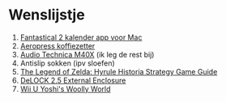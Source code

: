 # Wenslijstje

1. [Fantastical 2 kalender app voor Mac][fantastical]
2. [Aeropress koffiezetter][aeropress]
3. [Audio Technica M40X][atm40x] (ik leg de rest bij)
4. Antislip sokken (ipv sloefen)
5. [The Legend of Zelda: Hyrule Historia Strategy Game Guide][zeldabook]
6. [DeLOCK 2.5 External Enclosure][delock]
7. [Wii U Yoshi's Woolly World][yoshi]

[fantastical]: https://sites.fastspring.com/flexibits/order/confirm
[aeropress]: http://www.koffiemaniak.be/aeropress-koffiezetters
[atm40x]: http://www.bax-shop.be/nl/audio-technica-ath-m40x-studio-hoofdtelefoon
[zeldabook]: https://www.bol.com/nl/p/the-legend-of-zelda-hyrule-historia-strategy-game-guide/9200000008466083/?country=BE
[delock]: https://www.bol.com/nl/p/delock-2-5-external-enclosure-multiport/9200000010691625/
[yoshi]: https://webshop.dreamland.be/e/nl/dl/wii-u-yoshis-woolly-world-nl-151376